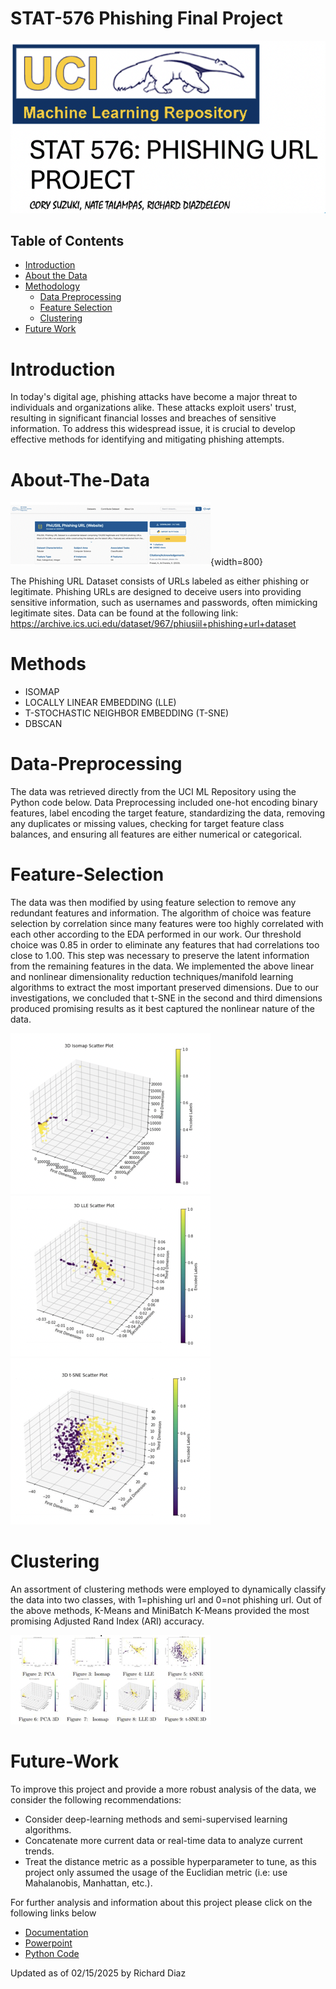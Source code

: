 # STAT-576 Phishing Final Project
![Alt Text](bannerm.png)

## Table of Contents
- [Introduction](#Introduction)
- [About the Data](#About-The-Data)
- [Methodology](#Methods)
  - [Data Preprocessing](#Data-Preprocessing)
  - [Feature Selection](#Feature-Selection)
  - [Clustering](#Clustering)
- [Future Work](#Future-Work)

# Introduction
In today's digital age, phishing attacks have become a major threat to individuals and organizations alike. These attacks exploit users' trust, resulting in significant financial losses and breaches of sensitive information. To address this widespread issue, it is crucial to develop effective methods for identifying and mitigating phishing attempts.



# About-The-Data
![Alt Text](aboutdata.png){width=800}

The Phishing URL Dataset consists of URLs labeled as either phishing or legitimate. Phishing URLs are designed to deceive users into providing sensitive information, such as usernames and passwords, often mimicking legitimate sites. Data can be found at the following link: https://archive.ics.uci.edu/dataset/967/phiusiil+phishing+url+dataset

# Methods
- ISOMAP
- LOCALLY LINEAR EMBEDDING (LLE)
- T-STOCHASTIC NEIGHBOR EMBEDDING (T-SNE)
- DBSCAN
  
# Data-Preprocessing
The data was retrieved directly from the UCI ML Repository using the Python code below. Data Preprocessing included one-hot encoding binary features, label encoding the target feature, standardizing the data, removing any duplicates or missing values, checking for target feature class balances, and ensuring all features are either numerical or categorical.

# Feature-Selection
The data was then modified by using feature selection to remove any redundant features and information. The algorithm of choice was feature selection by correlation since many features were too highly correlated with each other according to the EDA performed in our work. Our threshold choice was 0.85 in order to eliminate any features that had correlations too close to 1.00. This step was necessary to preserve the latent information from the remaining features in the data. We implemented the above linear and nonlinear dimensionality reduction techniques/manifold learning algorithms to extract the most important preserved dimensions. Due to our investigations, we concluded that t-SNE in the second and third dimensions produced promising results as it best captured the nonlinear nature of the data.

![Alt Text](map1-isomaps.png)
![Alt Text](map2-lles.png)
![Alt Text](map2-tsnes.png)

# Clustering
An assortment of clustering methods were employed to dynamically classify the data into two classes, with 1=phishing url and 0=not phishing url. Out of the above methods, K-Means and MiniBatch K-Means provided the most promising Adjusted Rand Index (ARI) accuracy. 

![Alt Text](finals.png)

# Future-Work
To improve this project and provide a more robust analysis of the data, we consider the following recommendations:
- Consider deep-learning methods and semi-supervised learning algorithms.
- Concatenate more current data or real-time data to analyze current trends.
- Treat the distance metric as a possible hyperparameter to tune, as this project only assumed the usage of the Euclidian metric (i.e: use Mahalanobis, Manhattan, etc.).

For further analysis and information about this project please click on the following links below
- [Documentation](https://github.com/dsrichard97/STAT-576-Phishing-Final-Project/blob/main/STAT_576_PROJECT_finaldraft.pdf)
- [Powerpoint](https://github.com/dsrichard97/STAT-576-Phishing-Final-Project/blob/main/STAT%20576%20PRESENTATION.pdf)
- [Python Code](https://github.com/dsrichard97/STAT-576-Phishing-Final-Project/blob/main/Phishing_final_project.ipynb)


Updated as of 02/15/2025 by Richard Diaz














